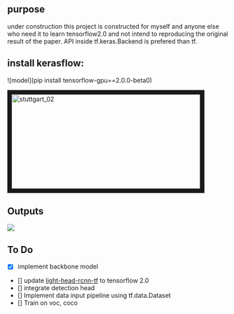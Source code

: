 ## purpose
under construction
this project is constructed for myself and anyone else who need it to learn tensorflow2.0 and not intend to reproducing the original result of the paper. API inside tf.keras.Backend is prefered than tf.

## install kerasflow:
![model](pip install tensorflow-gpu==2.0.0-beta0)

<a href="gifs/stuttgart_02.gif " target="_blank"><img
src="gifs/stuttgart_02.gif" alt="stuttgart_02" width="430" height="215"
border="10" /></a>



## Outputs
![](outputs/frankfurt_000001_058914_leftImg8bit.png)

## To Do
- [x] implement backbone model
- [] update [light-head-rcnn-tf](https://github.com/Stick-To/light-head-rcnn-tensorflow) to tensorflow 2.0
- [] integrate detection head
- [] Implement data input pipeline using tf.data.Dataset
- [] Train on voc, coco
